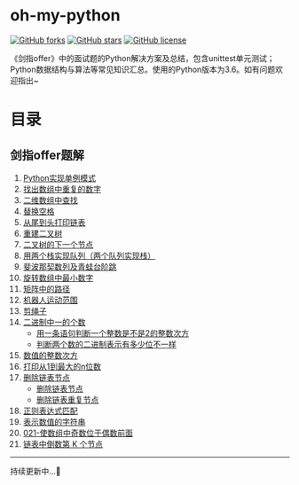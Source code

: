oh-my-python
============
[![GitHub forks](https://img.shields.io/github/forks/lesywix/oh-my-python.svg)](https://github.com/lesywix/oh-my-python/network)
[![GitHub stars](https://img.shields.io/github/stars/lesywix/oh-my-python.svg)](https://github.com/lesywix/oh-my-python/stargazers)
[![GitHub license](https://img.shields.io/github/license/lesywix/oh-my-python.svg)](https://github.com/lesywix/oh-my-python/blob/master/LICENSE)

《剑指offer》中的面试题的Python解决方案及总结，包含unittest单元测试；Python数据结构与算法等常见知识汇总。使用的Python版本为3.6。如有问题欢迎指出~

# 目录
## 剑指offer题解
1. [Python实现单例模式](002-singleton/)
2. [找出数组中重复的数字](003-数组中重复的数字/)
3. [二维数组中查找](004-二维数组中查找/)
4. [替换空格](005-替换空格/)
5. [从尾到头打印链表](006-从尾到头打印链表/)
6. [重建二叉树](007-重建二叉树/)
7. [二叉树的下一个节点](008-二叉树的下一个节点/)
8. [用两个栈实现队列（两个队列实现栈）](009-用两个栈实现队列（两个队列实现栈）/)
9. [斐波那契数列及青蛙台阶跳](010-斐波那契数列/)
10. [旋转数组中最小数字](011-旋转数组中最小数字/)
11. [矩阵中的路径](012-矩阵中的路径/)
12. [机器人运动范围](013-机器人运动范围/)
13. [剪绳子](014-剪绳子/)
14. [二进制中一的个数](015-二进制中一的个数/)
    * [用一条语句判断一个整数是不是2的整数次方](015-二进制中一的个数/relevant1.py)
    * [判断两个数的二进制表示有多少位不一样](015-二进制中一的个数/relevant2.py)
16. [数值的整数次方](016-数值的整数次方/power.py)
17. [打印从1到最大的n位数](017-打印从1到最大的n位数/print_max.py)
18. [删除链表节点](018-删除链表节点/)
    * [删除链表节点](018-删除链表节点/delete_node.py)
    * [删除链表重复节点](018-删除链表节点/delete_duplicate_node.py)
19. [正则表达式匹配](019-正则表达式匹配/re_fullmatch.py)
20. [表示数值的字符串](020-表示数值的字符串/is_numeric.py)
21. [021-使数组中奇数位于偶数前面](021-使数组中奇数位于偶数前面/resort.py)
22. [链表中倒数第 K 个节点](022-链表中倒数第k个节点/knode.py)
---
持续更新中...:snake: